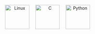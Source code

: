 <p align="center">
  <img src="https://www.vectorlogo.zone/logos/linux/linux-icon.svg" alt="Linux" width="80" />
  &nbsp;&nbsp;&nbsp;
  <img src="https://upload.wikimedia.org/wikipedia/commons/1/18/C_Programming_Language.svg" alt="C" width="80" />
  &nbsp;&nbsp;&nbsp;
  <img src="https://www.vectorlogo.zone/logos/python/python-icon.svg" alt="Python" width="80" />
</p>

